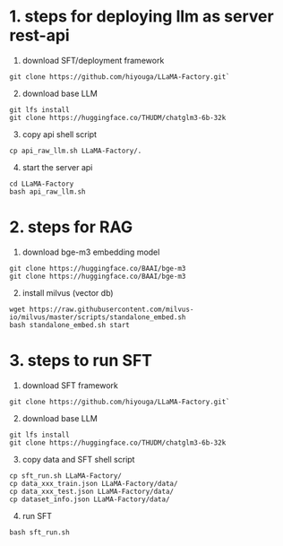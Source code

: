 # 1. steps for deploying llm as server rest-api

1. download SFT/deployment framework
```
git clone https://github.com/hiyouga/LLaMA-Factory.git`
```

2. download base LLM
```
git lfs install
git clone https://huggingface.co/THUDM/chatglm3-6b-32k
```

3. copy api shell script
```
cp api_raw_llm.sh LLaMA-Factory/.
```

4. start the server api
```
cd LLaMA-Factory
bash api_raw_llm.sh
```



# 2. steps for RAG

1. download bge-m3 embedding model
```
git clone https://huggingface.co/BAAI/bge-m3
git clone https://huggingface.co/BAAI/bge-m3
```

2. install milvus (vector db)
```
wget https://raw.githubusercontent.com/milvus-io/milvus/master/scripts/standalone_embed.sh
bash standalone_embed.sh start
```


# 3. steps to run SFT

1. download SFT framework
```
git clone https://github.com/hiyouga/LLaMA-Factory.git`
```

2. download base LLM
```
git lfs install
git clone https://huggingface.co/THUDM/chatglm3-6b-32k
```

3. copy data and SFT shell script
```
cp sft_run.sh LLaMA-Factory/
cp data_xxx_train.json LLaMA-Factory/data/
cp data_xxx_test.json LLaMA-Factory/data/
cp dataset_info.json LLaMA-Factory/data/
```

4. run SFT
```
bash sft_run.sh
```
